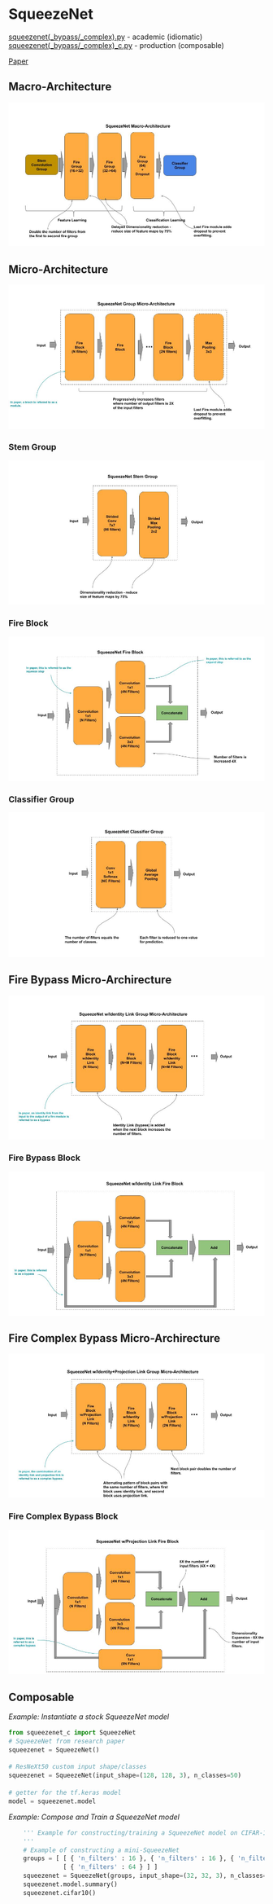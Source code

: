 
# SqueezeNet

[squeezenet(_bypass/_complex).py](squeezenet.py) - academic (idiomatic)<br/>
[squeezenet(_bypass/_complex)_c.py](squeezenet_c.py) - production (composable)

[Paper](https://arxiv.org/pdf/1602.07360.pdf)

## Macro-Architecture

<img src='macro.jpg'>

## Micro-Architecture

<img src='micro.jpg'>

### Stem Group

<img src="stem.jpg">

### Fire Block

<img src="fire.jpg">

### Classifier Group

<img src="classifier.jpg">

## Fire Bypass Micro-Archirecture

<img src="micro-bypass.jpg">

### Fire Bypass Block

<img src="bypass-block.jpg">

## Fire Complex Bypass Micro-Archirecture

<img src="micro-complex.jpg">

### Fire Complex Bypass Block

<img src="complex-block.jpg">

## Composable

*Example: Instantiate a stock SqueezeNet model*

```python
from squeezenet_c import SqueezeNet
# SqueezeNet from research paper
squeezenet = SqueezeNet()

# ResNeXt50 custom input shape/classes
squeezenet = SqueezeNet(input_shape=(128, 128, 3), n_classes=50)

# getter for the tf.keras model
model = squeezenet.model
```

*Example: Compose and Train a SqueezeNet model*

```python
    ''' Example for constructing/training a SqueezeNet model on CIFAR-10
    '''
    # Example of constructing a mini-SqueezeNet
    groups = [ [ { 'n_filters' : 16 }, { 'n_filters' : 16 }, { 'n_filters' : 32 } ],
               [ { 'n_filters' : 64 } ] ]
    squeezenet = SqueezeNet(groups, input_shape=(32, 32, 3), n_classes=10)
    squeezenet.model.summary()
    squeezenet.cifar10()
```
